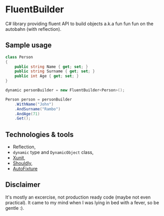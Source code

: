 # FluentBuilder
C# library providing fluent API to build objects a.k.a fun fun fun on the autobahn (with reflection).

## Sample usage
```c#
class Person
{
    public string Name { get; set; }
    public string Surname { get; set; }
    public int Age { get; set; }
}

dynamic personBuilder = new FluentBuilder<Person>();

Person person = personBuilder
    .WithName("John")
    .AndSurname("Rambo")
    .AndAge(71)
    .Get();
```


## Technologies & tools
* Reflection,
* `dynamic` type and `DynamicObject` class,
* [Xunit](https://github.com/xunit/xunit),
* [Shouldly](https://www.google.com),
* [AutoFixture](https://github.com/AutoFixture/AutoFixture)


## Disclaimer
It's mostly an excercise, not production ready code (maybe not even practical). It came to my mind when I was lying in bed with a fever,
so be gentle :).
